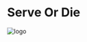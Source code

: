 # Serve Or Die
![logo](https://user-images.githubusercontent.com/69952837/168408706-960cb573-5a6b-4df2-8fc6-34115d1dc5ee.png)
